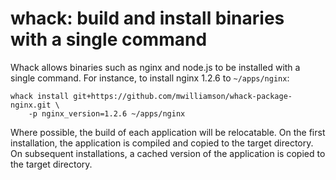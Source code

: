 # whack: build and install binaries with a single command

Whack allows binaries such as nginx and node.js to be installed with a single
command. For instance, to install nginx 1.2.6 to `~/apps/nginx`:

    whack install git+https://github.com/mwilliamson/whack-package-nginx.git \
        -p nginx_version=1.2.6 ~/apps/nginx
    
Where possible, the build of each application will be relocatable. On the first
installation, the application is compiled and copied to the target directory. On
subsequent installations, a cached version of the application is copied to the
target directory.


